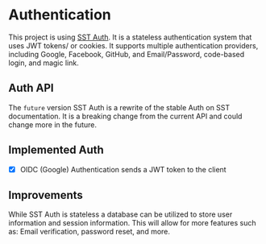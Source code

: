 # Authentication

This project is using [SST Auth](https://github.com/sst/sst/tree/master/packages/sst/src/node/future/auth). It is a stateless authentication system that uses JWT tokens/ or cookies. It supports multiple authentication providers, including Google, Facebook, GitHub, and Email/Password, code-based login, and magic link.

## Auth API

The `future` version SST Auth is a rewrite of the stable Auth on SST documentation. It is a breaking change from the current API and could change more in the future.

## Implemented Auth

- [x] OIDC (Google) Authentication sends a JWT token to the client

## Improvements

While SST Auth is stateless a database can be utilized to store user information and session information. This will allow for more features such as:
Email verification, password reset, and more.

